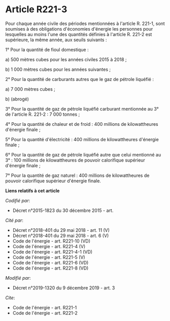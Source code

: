 # Article R221-3

Pour chaque année civile des périodes mentionnées à l'article R. 221-1, sont soumises à des obligations d'économies d'énergie
les personnes pour lesquelles au moins l'une des quantités définies à l'article R. 221-2 est supérieure, la même année, aux
seuils suivants :

1° Pour la quantité de fioul domestique :

a) 500 mètres cubes pour les années civiles 2015 à 2018 ;

b) 1 000 mètres cubes pour les années suivantes ;

2° Pour la quantité de carburants autres que le gaz de pétrole liquéfié :

a) 7 000 mètres cubes ;

b) (abrogé)

3° Pour la quantité de gaz de pétrole liquéfié carburant mentionnée au 3° de l'article R. 221-2 : 7 000 tonnes ;

4° Pour la quantité de chaleur et de froid : 400 millions de kilowattheures d'énergie finale ;

5° Pour la quantité d'électricité : 400 millions de kilowattheures d'énergie finale ;

6° Pour la quantité de gaz de pétrole liquéfié autre que celui mentionné au 3° : 100 millions de kilowattheures de pouvoir
calorifique supérieur d'énergie finale ;

7° Pour la quantité de gaz naturel : 400 millions de kilowattheures de pouvoir calorifique supérieur d'énergie finale.

**Liens relatifs à cet article**

_Codifié par_:

  - Décret n°2015-1823 du 30 décembre 2015 - art.

_Cité par_:

  - Décret n°2018-401 du 29 mai 2018 - art. 11 (V)
  - Décret n°2018-401 du 29 mai 2018 - art. 6 (V)
  - Code de l'énergie - art. R221-10 (VD)
  - Code de l'énergie - art. R221-4 (V)
  - Code de l'énergie - art. R221-4-1 (VD)
  - Code de l'énergie - art. R221-5 (V)
  - Code de l'énergie - art. R221-6 (VD)
  - Code de l'énergie - art. R221-8 (VD)

_Modifié par_:

  - Décret n°2019-1320 du 9 décembre 2019 - art. 3

_Cite_:

  - Code de l'énergie - art. R221-1
  - Code de l'énergie - art. R221-2
